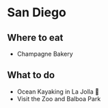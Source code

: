 # San Diego

## Where to eat
- Champagne Bakery

## What to do
- Ocean Kayaking in La Jolla :shell:
- Visit the Zoo and Balboa Park
